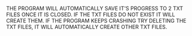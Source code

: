 THE PROGRAM WILL AUTOMATICALLY SAVE IT'S PROGRESS TO 2 TXT FILES ONCE IT IS CLOSED.
IF THE TXT FILES DO NOT EXIST IT WILL CREATE THEM.
IF THE PROGRAM KEEPS CRASHING TRY DELETING THE TXT FILES, IT WILL AUTOMATICALLY CREATE OTHER TXT FILES.
